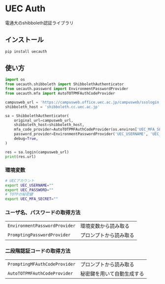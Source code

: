 # UEC Auth

電通大のshibboleth認証ライブラリ

## インストール

```sh
pip install uecauth
```

## 使い方

```py
import os
from uecauth.shibboleth import ShibbolethAuthenticator
from uecauth.password import EnvironmentPasswordProvider
from uecauth.mfa import AutoTOTPMFAuthCodeProvider

campusweb_url = 'https://campusweb.office.uec.ac.jp/campusweb/ssologin.do'
shibboleth_host = 'shibboleth.cc.uec.ac.jp'

sa = ShibbolethAuthenticator(
    original_url=campusweb_url,
    shibboleth_host=shibboleth_host,
    mfa_code_provider=AutoTOTPMFAuthCodeProvider(os.environ['UEC_MFA_SECRET']),
    password_provider=EnvironmentPasswordProvider('UEC_USERNAME', 'UEC_PASSWORD'),
    debug=True,
)

res = sa.login(campusweb_url)
print(res.url)
```

### 環境変数

```sh
# UECアカウント
export UEC_USERNAME=""
export UEC_PASSWORD=""
# TOTPの秘密鍵
export UEC_MFA_SECRET=""
```

### ユーザ名、パスワードの取得方法

|||
|---|---|
|`EnvironmentPasswordProvider`|環境変数から読み取る|
|`PromptingPasswordProvider`|プロンプトから読み取る|

### 二段階認証コードの取得方法

|||
|---|---|
|`PromptingMFAuthCodeProvider`|プロンプトから読み取る|
|`AutoTOTPMFAuthCodeProvider`|秘密鍵を用いて自動生成する|

